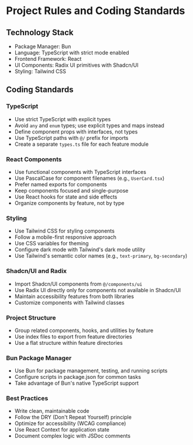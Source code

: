 # Project Rules and Coding Standards

## Technology Stack

- Package Manager: Bun
- Language: TypeScript with strict mode enabled
- Frontend Framework: React
- UI Components: Radix UI primitives with Shadcn/UI
- Styling: Tailwind CSS

## Coding Standards

### TypeScript

- Use strict TypeScript with explicit types
- Avoid `any` and `enum` types; use explicit types and maps instead
- Define component props with interfaces, not types
- Use TypeScript paths with `@/` prefix for imports
- Create a separate `types.ts` file for each feature module

### React Components

- Use functional components with TypeScript interfaces
- Use PascalCase for component filenames (e.g., `UserCard.tsx`)
- Prefer named exports for components
- Keep components focused and single-purpose
- Use React hooks for state and side effects
- Organize components by feature, not by type

### Styling

- Use Tailwind CSS for styling components
- Follow a mobile-first responsive approach
- Use CSS variables for theming
- Configure dark mode with Tailwind's dark mode utility
- Use Tailwind's semantic color names (e.g., `text-primary`, `bg-secondary`)

### Shadcn/UI and Radix

- Import Shadcn/UI components from `@/components/ui`
- Use Radix UI directly only for components not available in Shadcn/UI
- Maintain accessibility features from both libraries
- Customize components with Tailwind classes

### Project Structure

- Group related components, hooks, and utilities by feature
- Use index files to export from feature directories
- Use a flat structure within feature directories

### Bun Package Manager

- Use Bun for package management, testing, and running scripts
- Configure scripts in package.json for common tasks
- Take advantage of Bun's native TypeScript support

### Best Practices

- Write clean, maintainable code
- Follow the DRY (Don't Repeat Yourself) principle
- Optimize for accessibility (WCAG compliance)
- Use React Context for application state
- Document complex logic with JSDoc comments
